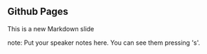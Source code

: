 ##  Github Pages

This is a new Markdown slide

note:
    Put your speaker notes here.
    You can see them pressing 's'.
